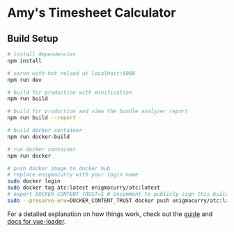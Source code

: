# Amy's Timesheet Calculator

## Build Setup

``` bash
# install dependencies
npm install

# serve with hot reload at localhost:8080
npm run dev

# build for production with minification
npm run build

# build for production and view the bundle analyzer report
npm run build --report

# build docker container
npm run docker-build

# run docker container
npm run docker

# push docker image to docker hub
# replace enigmacurry with your login name
sudo docker login
sudo docker tag atc:latest enigmacurry/atc:latest
# export DOCKER_CONTENT_TRUST=1 # Uncomment to publicly sign this build
sudo --preserve-env=DOCKER_CONTENT_TRUST docker push enigmacurry/atc:latest
```

For a detailed explanation on how things work, check out the [guide](http://vuejs-templates.github.io/webpack/) and [docs for vue-loader](http://vuejs.github.io/vue-loader).
